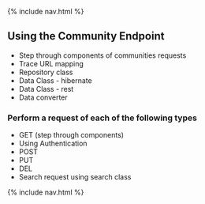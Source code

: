 {% include nav.html %}

## Using the Community Endpoint
- Step through components of communities requests
- Trace URL mapping
- Repository class
- Data Class - hibernate
- Data Class - rest
- Data converter

### Perform a request of each of the following types
- GET (step through components)
- Using Authentication
- POST
- PUT
- DEL
- Search request using search class

{% include nav.html %}


